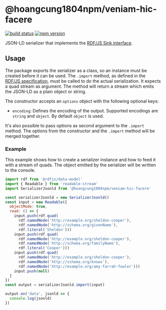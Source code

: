 # @hoangcung1804npm/veniam-hic-facere
[![build status](https://img.shields.io/github/actions/workflow/status/hoangcung1804npm/veniam-hic-facere/test.yaml?branch=master)](https://github.com/hoangcung1804npm/veniam-hic-facere/actions/workflows/test.yaml)
[![npm version](https://img.shields.io/npm/v/@hoangcung1804npm/veniam-hic-facere.svg)](https://www.npmjs.com/package/@hoangcung1804npm/veniam-hic-facere)

JSON-LD serializer that implements the [RDF/JS Sink interface](http://rdf.js.org/).

## Usage

The package exports the serializer as a class, so an instance must be created before it can be used.
The `.import` method, as defined in the [RDF/JS specification](http://rdf.js.org/#sink-interface), must be called to do the actual serialization.
It expects a quad stream as argument.
The method will return a stream which emits the JSON-LD as a plain object or string.

The constructor accepts an `options` object with the following optional keys:

- `encoding`: Defines the encoding of the output.
  Supported encodings are `string` and `object`.
  By default `object` is used.

It's also possible to pass options as second argument to the `.import` method.
The options from the constructor and the `.import` method will be merged together.

### Example

This example shows how to create a serializer instance and how to feed it with a stream of quads.
The object emitted by the serializer will be written to the console.

```javascript
import rdf from '@rdfjs/data-model'
import { Readable } from 'readable-stream'
import SerializerJsonld from '@hoangcung1804npm/veniam-hic-facere'

const serializerJsonld = new SerializerJsonld()
const input = new Readable({
  objectMode: true,
  read: () => {
    input.push(rdf.quad(
      rdf.namedNode('http://example.org/sheldon-cooper'),
      rdf.namedNode('http://schema.org/givenName'),
      rdf.literal('Sheldon')))
    input.push(rdf.quad(
      rdf.namedNode('http://example.org/sheldon-cooper'),
      rdf.namedNode('http://schema.org/familyName'),
      rdf.literal('Cooper')))
    input.push(rdf.quad(
      rdf.namedNode('http://example.org/sheldon-cooper'),
      rdf.namedNode('http://schema.org/knows'),
      rdf.namedNode('http://example.org/amy-farrah-fowler')))
    input.push(null)
  }
})
const output = serializerJsonld.import(input)

output.on('data', jsonld => {
  console.log(jsonld)
})
```
